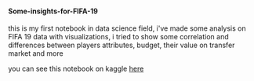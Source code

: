#### Some-insights-for-FIFA-19
this is my first notebook in data science field, i've made some analysis on FIFA 19 data with visualizations, i tried to show some correlation and differences between players attributes, budget, their value on transfer market and more

you can see this notebook on kaggle [here](https://www.kaggle.com/muhammadayman/some-insights-for-fifa-19)



